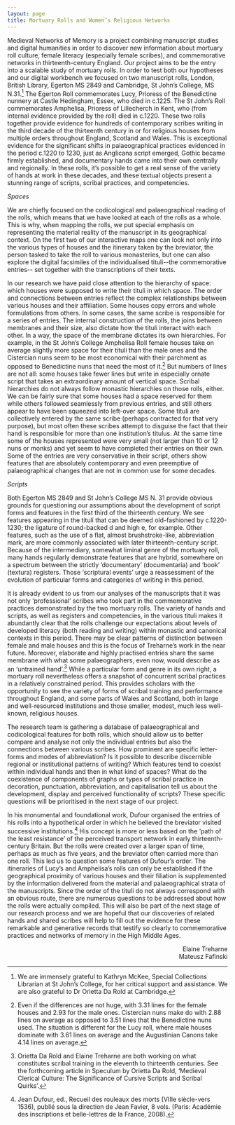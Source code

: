 ```yaml
---
layout: page
title: Mortuary Rolls and Women’s Religious Networks
---
```


Medieval Networks of Memory is a project combining manuscript studies and digital humanities in order to discover new information about mortuary roll culture, female literacy (especially female scribes), and commemorative networks in thirteenth-century England. Our project aims to be the entry into a scalable study of mortuary rolls. In order to test both our hypotheses and our digital workbench we focused on two manuscript rolls, London, British Library, Egerton MS 2849 and Cambridge, St John’s College, MS N.31.[^1] The Egerton Roll commemorates Lucy, Prioress of the Benedictine nunnery at Castle Hedingham, Essex, who died in c.1225. The St John’s Roll commemorates Amphelisa, Prioress of Lillecherch in Kent, who (from internal evidence provided by the roll) died in c.1220. These two rolls together provide evidence for hundreds of contemporary scribes writing in the third decade of the thirteenth century in or for religious houses from multiple orders throughout England, Scotland and Wales. This is exceptional evidence for the significant shifts in palaeographical practices evidenced in the period c.1220 to 1230, just as Anglicana script emerged, Gothic became firmly established, and documentary hands came into their own centrally and regionally. In these rolls, it’s possible to get a real sense of the variety of hands at work in these decades, and these textual objects present a stunning range of scripts, scribal practices, and competencies. 
 
*Spaces*

We are chiefly focused on the codicological and palaeographical reading of the rolls, which means that we have looked at each of the rolls as a whole. This is why, when mapping the rolls, we put special emphasis on representing the material reality of the manuscript in its geographical context. On the first two of our interactive maps one can look not only into the various types of houses and the itinerary taken by the breviator, the person tasked to take the roll to various monasteries, but one can also explore the digital facsimiles of the individualised tituli--the commemorative entries-- set together with the transcriptions of their texts.

In our research we have paid close attention to the hierarchy of space: which houses were supposed to write their tituli in which space. The order and connections between entries reflect the complex relationships between various houses and their affiliation. Some houses copy errors and whole formulations from others. In some cases, the same scribe is responsible for a series of entries. The internal construction of the rolls, the joins between membranes and their size, also dictate how the tituli interact with each other. In a way, the space of the membrane dictates its own hierarchies. For example, in the St John’s College Amphelisa Roll female houses take on average slightly more space for their tituli than the male ones and the Cistercian nuns seem to be most economical with their parchment as opposed to Benedictine nuns that need the most of it.[^2] But numbers of lines are not all: some houses take fewer lines but write in especially ornate script that takes an extraordinary amount of vertical space. Scribal hierarchies do not always follow monastic hierarchies on those rolls, either. We can be fairly sure that some houses had a space reserved for them while others followed seamlessly from previous entries, and still others appear to have been squeezed into left-over space. Some tituli are collectively entered by the same scribe (perhaps contracted for that very purpose), but most often these scribes attempt to disguise the fact that their hand is responsible for more than one institution’s titulus. At the same time some of the houses represented were very small (not larger than 10 or 12 nuns or monks) and yet seem to have completed their entries on their own. Some of the entries are very conservative in their script, others show features that are absolutely contemporary and even preemptive of palaeographical changes that are not in common use for some decades.  

*Scripts*

Both Egerton MS 2849 and St John’s College MS N. 31 provide obvious grounds for questioning our assumptions about the development of script forms and features in the first third of the thirteenth century. We see features appearing in the tituli that can be deemed old-fashioned by c.1220-1230; the ligature of round-backed d and high e, for example. Other features, such as the use of a flat, almost brushstroke-like, abbreviation mark, are more commonly associated with later thirteenth-century script. Because of the intermediary, somewhat liminal genre of the mortuary roll, many hands regularly demonstrate features that are hybrid, somewhere on a spectrum between the strictly ‘documentary’ (documentaria) and ‘book’ (textura) registers. Those ‘scriptural events’ urge a reassessment of the evolution of particular forms and categories of writing in this period.

It is already evident to us from our analyses of the manuscripts that it was not only ‘professional’ scribes who took part in the commemorative practices demonstrated by the two mortuary rolls. The variety of hands and scripts, as well as registers and competencies, in the various tituli makes it abundantly clear that the rolls challenge our expectations about levels of developed literacy (both reading and writing) within monastic and canonical contexts in this period. There may be clear patterns of distinction between female and male houses and this is the focus of Treharne’s work in the near future. Moreover, elaborate and highly practised entries share the same membrane with what some palaeographers, even now, would describe as an ‘untrained hand’.[^3] While a particular form and genre in its own right, a mortuary roll nevertheless offers a snapshot of concurrent scribal practices in a relatively constrained period. This provides scholars with the opportunity to see the variety of forms of scribal training and performance throughout England, and some parts of Wales and Scotland, both in large and well-resourced institutions and those smaller, modest, much less well-known, religious houses.

The research team is gathering a database of palaeographical and codicological features for both rolls, which should allow us to better compare and analyse not only the individual entries but also the connections between various scribes. How prominent are specific letter-forms and modes of abbreviation? Is it possible to describe discernible regional or institutional patterns of writing? Which features tend to coexist within individual hands and then in what kind of spaces? What do the coexistence of components of graphs or types of scribal practice in decoration, punctuation, abbreviation, and capitalisation tell us about the development, display and perceived functionality of scripts? These specific questions will be prioritised in the next stage of our project.

In his monumental and foundational work, Dufour organised the entries of his rolls into a hypothetical order in which he believed the breviator visited successive institutions.[^4] His concept is more or less based on the ‘path of the least resistance’ of the perceived transport network in early thirteenth-century Britain. But the rolls were created over a larger span of time, perhaps as much as five years, and the breviator often carried more than one roll. This led us to question some features of Dufour’s order. The itineraries of Lucy’s and Amphelisa’s rolls can only be established if the geographical proximity of various houses and their filiation is supplemented by the information delivered from the material and palaeographical strata of the manuscripts. Since the order of the tituli do not always correspond with an obvious route, there are numerous questions to be addressed about how the rolls were actually compiled. This will also be part of the next stage of our research process and we are hopeful that our discoveries of related hands and shared scribes will help to fill out the evidence for these remarkable and generative records that testify so clearly to commemorative practices and networks of memory in the High Middle Ages.

<div style="text-align: right"> Elaine Treharne <br>
Mateusz Fafinski </div>

[^1]: We are immensely grateful to Kathryn McKee, Special Collections Librarian at St John’s College, for her critical support and assistance. We are also grateful to Dr Orietta Da Rold at Cambridge.

[^2]: Even if the differences are not huge, with 3.31 lines for the female houses and 2.93 for the male ones. Cistercian nuns make do with 2.88 lines on average as opposed to 3.51 lines that the Benedictine nuns used. The situation is different for the Lucy roll, where male houses dominate with 3.61 lines on average and the Augustinian Canons take 4.14 lines on average.

[^3]: Orietta Da Rold and Elaine Treharne are both working on what constitutes scribal training in the eleventh to thirteenth centuries. See the forthcoming article in Speculum by Orietta Da Rold, ‘Medieval Clerical Culture: The Significance of Cursive Scripts and Scribal Quirks’.

[^4]: Jean Dufour, ed., Recueil des rouleaux des morts (VIIIe siècle-vers 1536), publié sous la direction de Jean Favier, 8 vols. (Paris: Académie des inscriptions et belle-lettres de la France, 2008). 

